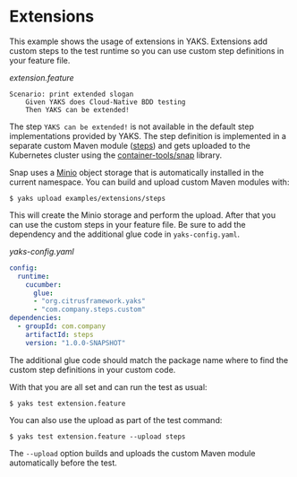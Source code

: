 # Extensions

This example shows the usage of extensions in YAKS. Extensions add custom steps to the test runtime so you can use
custom step definitions in your feature file.

_extension.feature_
```gherkin
Scenario: print extended slogan
    Given YAKS does Cloud-Native BDD testing
    Then YAKS can be extended!
```

The step `YAKS can be extended!` is not available in the default step implementations provided by YAKS. The step definition
is implemented in a separate custom Maven module ([steps](steps)) and gets uploaded to the Kubernetes cluster using the 
[container-tools/snap](https://github.com/container-tools/snap) library.

Snap uses a [Minio](https://min.io/) object storage that is automatically installed in the current namespace. You can build and upload
custom Maven modules with:

```shell script
$ yaks upload examples/extensions/steps
```                                    

This will create the Minio storage and perform the upload. After that you can use the custom steps in your feature file. Be sure to add
the dependency and the additional glue code in `yaks-config.yaml`.

_yaks-config.yaml_
```yaml
config:
  runtime:
    cucumber:
      glue:
      - "org.citrusframework.yaks"
      - "com.company.steps.custom" 
dependencies:
  - groupId: com.company
    artifactId: steps
    version: "1.0.0-SNAPSHOT"
```     

The additional glue code should match the package name where to find the custom step definitions in your custom code.

With that you are all set and can run the test as usual:

```shell script
$ yaks test extension.feature
```

You can also use the upload as part of the test command:

```shell script
$ yaks test extension.feature --upload steps
```                                         

The `--upload` option builds and uploads the custom Maven module automatically before the test.

